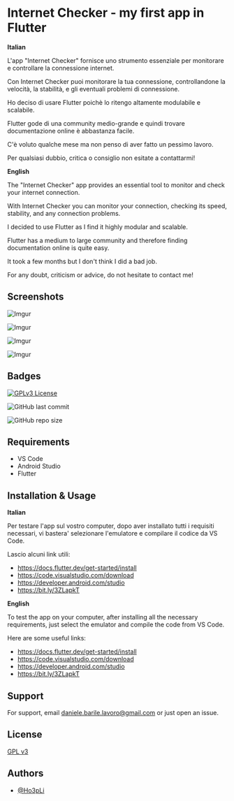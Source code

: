 
# Internet Checker - my first app in Flutter

**Italian**

L'app "Internet Checker" fornisce uno strumento essenziale per monitorare e controllare la connessione internet. 

Con Internet Checker puoi monitorare la tua connessione, controllandone la velocità, la stabilità, e gli eventuali problemi di connessione.

Ho deciso di usare Flutter poichè lo ritengo altamente modulabile e scalabile.

Flutter gode di una community medio-grande e quindi trovare documentazione online è abbastanza facile.

C'è voluto qualche mese ma non penso di aver fatto un pessimo lavoro.

Per qualsiasi dubbio, critica o consiglio non esitate a contattarmi!



**English**

The "Internet Checker" app provides an essential tool to monitor and check your internet connection.

With Internet Checker you can monitor your connection, checking its speed, stability, and any connection problems.

I decided to use Flutter as I find it highly modular and scalable.

Flutter has a medium to large community and therefore finding documentation online is quite easy.

It took a few months but I don't think I did a bad job.

For any doubt, criticism or advice, do not hesitate to contact me!





## Screenshots

![Imgur](https://i.imgur.com/7UJqk4s.jpg)

![Imgur](https://i.imgur.com/B3JO5mt.jpg)

![Imgur](https://i.imgur.com/jirXq1S.jpg)

![Imgur](https://i.imgur.com/H77Bw8N.jpg)



## Badges


[![GPLv3 License](https://img.shields.io/badge/License-GPL%20v3-yellow.svg)](https://opensource.org/licenses/)

![GitHub last commit](https://img.shields.io/github/last-commit/Ho3pLi/InternetChecker)

![GitHub repo size](https://img.shields.io/github/repo-size/Ho3pLi/InternetChecker)


## Requirements

- VS Code
- Android Studio
- Flutter


## Installation & Usage

**Italian**

Per testare l'app sul vostro computer, dopo aver installato tutti i requisiti necessari, vi bastera' selezionare l'emulatore e compilare il codice da VS Code.

Lascio alcuni link utili:

- https://docs.flutter.dev/get-started/install
- https://code.visualstudio.com/download
- https://developer.android.com/studio
- https://bit.ly/3ZLapkT

**English**

To test the app on your computer, after installing all the necessary requirements, just select the emulator and compile the code from VS Code.

Here are some useful links:

- https://docs.flutter.dev/get-started/install
- https://code.visualstudio.com/download
- https://developer.android.com/studio
- https://bit.ly/3ZLapkT


## Support

For support, email daniele.barile.lavoro@gmail.com or just open an issue.


## License

[GPL v3](https://choosealicense.com/licenses/gpl-3.0/)

## Authors

- [@Ho3pLi](https://www.github.com/Ho3pLi)

